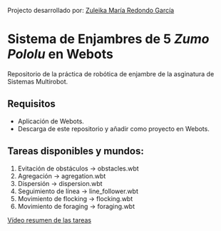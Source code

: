 Projecto desarrollado por: [Zuleika María Redondo García]
# Sistema de Enjambres de 5 *Zumo Pololu* en Webots

Repositorio de la práctica de robótica de enjambre de la asginatura de Sistemas Multirobot.

## Requisitos
- Aplicación de Webots.
- Descarga de este repositorio y añadir como proyecto en Webots.


## Tareas disponibles y mundos:

1. Evitación de obstáculos →     obstacles.wbt
2. Agregación →                  agregation.wbt
3. Dispersión →                  dispersion.wbt
4. Seguimiento de línea →        line_follower.wbt
5. Movimiento de flocking →      flocking.wbt
6. Movimiento de foraging →      foraging.wbt

[Vídeo resumen de las tareas]


[Zuleika María Redondo García]: https://github.com/zuleikarg
[Vídeo resumen de las tareas]: https://www.youtube.com/watch?v=fGBNVu05S90
